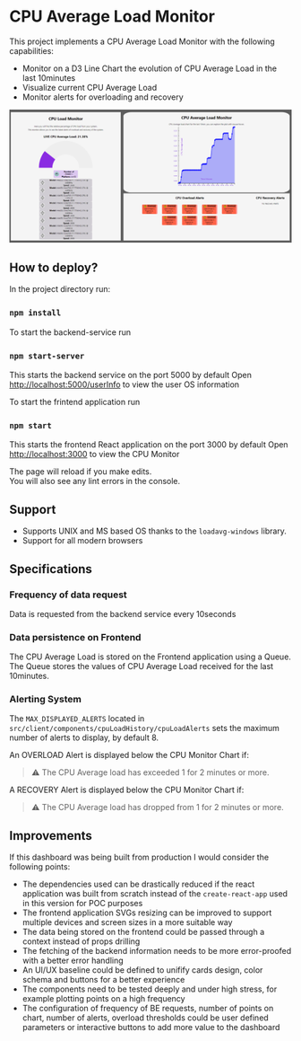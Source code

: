 # CPU Average Load Monitor

This project implements a CPU Average Load Monitor with the following capabilities:

- Monitor on a D3 Line Chart the evolution of CPU Average Load in the last 10minutes
- Visualize current CPU Average Load
- Monitor alerts for overloading and recovery

<img src='./public/demo-monitor.PNG'>

## How to deploy?

In the project directory run:

### `npm install`

To start the backend-service run

### `npm start-server`

This starts the backend service on the port 5000 by default
Open [http://localhost:5000/userInfo](http://localhost:5000/userInfo) to view the user OS information

To start the frintend application run

### `npm start`

This starts the frontend React application on the port 3000 by default
Open [http://localhost:3000](http://localhost:3000) to view the CPU Monitor

The page will reload if you make edits.\
You will also see any lint errors in the console.

## Support
- Supports UNIX and MS based OS thanks to the `loadavg-windows` library.
- Support for all modern browsers

## Specifications
### Frequency of data request
Data is requested from the backend service every 10seconds

### Data persistence on Frontend
The CPU Average Load is stored on the Frontend application using a Queue. The Queue stores the values of CPU Average Load received for the last 10minutes.

### Alerting System
The `MAX_DISPLAYED_ALERTS` located in `src/client/components/cpuLoadHistory/cpuLoadAlerts` sets the maximum number of alerts to display, by default 8.

An OVERLOAD Alert is displayed below the CPU Monitor Chart if:
> :warning: The CPU Average load has exceeded 1 for 2 minutes or more.

A RECOVERY Alert is displayed below the CPU Monitor Chart if:
> :warning: The CPU Average load has dropped from 1 for 2 minutes or more.

## Improvements
If this dashboard was being built from production I would consider the following points:

- The dependencies used can be drastically reduced if the react application was built from scratch instead of the `create-react-app` used in this version for POC purposes
- The frontend application SVGs resizing can be improved to support multiple devices and screen sizes in a more suitable way
- The data being stored on the frontend could be passed through a context instead of props drilling
- The fetching of the backend information needs to be more error-proofed with a better error handling
- An UI/UX baseline could be defined to unifify cards design, color schema and buttons for a better experience
- The components need to be tested deeply and under high stress, for example plotting points on a high frequency
- The configuration of frequency of BE requests, number of points on chart, number of alerts, overload thresholds could be user defined parameters or interactive buttons to add more value to the dashboard


